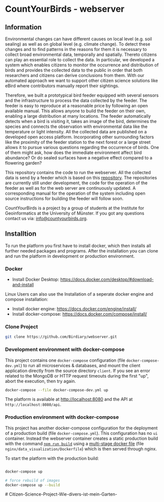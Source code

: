 # CountYourBirds - webserver 

## Information
Environmental changes can have different causes on local level (e.g. soil sealing) as well as on global level (e.g. climate change). To detect these changes and to find patterns in the reasons for them it is necessary to collect broad environmental data, temporally and spatially. Thereto citizens can play an essential role to collect the data. In particular, we developed a system which enables citizens to monitor the occurrence and distribution of birds and provides the collected data to the public in order that both researchers and citizens can derive conclusions from them. With our automated approach we want to support other citizen science solutions like eBird where contributors manually report their sightings.

Therefore, we built a prototypical bird feeder equipped with several sensors and the infrastructure to process the data collected by the feeder.
The feeder is easy to reproduce at a reasonable price by following an open available manual. This allows anyone to build the feeder on their own, enabling a large distribution at many locations. The feeder automatically detects when a bird is visiting it, takes an image of the bird, determines the species and connects the observation with environmental data like the temperature or light intensity. All the collected data are published on a developed open access platform. Incorporating other surrounding factors like the proximity of the feeder station to the next forest or a large street allows it to pursue various questions regarding the occurrence of birds. One of them might ask, how does the immediate environment affect bird abundance? Or do sealed surfaces have a negative effect compared to a flowering garden?

This repository contains the code to run the webserver. 
All the collected data is send by a feeder which is based on this [repository](https://github.com/CountYourBirds/station). 
The repositories are currently still under development, the code for the operation of the feeder as well as for the web server are continuously updated. 
A corresponding manual for the operation of the system including open source instructions for building the feeder will follow soon. 

CountYourBirds is a project by a group of students at the Institute for Geoinformatics at the University of Münster. 
If you got any questions contact us via: [info@countyourbirds.org](mailto:info@countyourbirds.org).

## Installtion
To run the platform you first have to install docker, which then installs all further needed packages and programs. After the installation you can clone and run the platform in development or production environment.

### Docker

 * Install Docker Desktop: https://docs.docker.com/desktop/#download-and-install

Linux Users can also use the Installation of a seperate docker engine and compose installation:
 * Install docker engine: https://docs.docker.com/engine/install/
 * Install docker-compose: https://docs.docker.com/compose/install/

### Clone Project 
```bash
git clone https://github.com/Birdiary/webserver.git
```

### Development environment with docker-compose

This project contains one `docker-compose` configuration (file `docker-compose-dev.yml`) to run all microservices & databases, and mount the client application directly from the source directory `client`.
If you see an error related to the MongoDB or HTTP request timeouts during the first "up", abort the execution, then try again.

```bash
docker-compose --file docker-compose-dev.yml up
```

The platform is available at [http://localhost:8080](http://localhost:8080) and the API at `http://localhost:8080/api`.

### Production environment with docker-compose

This project has another docker-compose configuration for the deployment of a production build (file `docker-compose.yml`).
This configuration has no `ui` container. Instead the webserver container creates a static production build with the command [`npm run build`](https://create-react-app.dev/docs/available-scripts/) using a [multi-stage docker file](https://docs.docker.com/develop/develop-images/multistage-build/) (file `nginx/data_visualization/Dockerfile`) which is then served through nginx.

To start the platform with the production build:

```bash

docker-compose up 

# force rebuild of images
docker-compose up --build
```
#   C i t i z e n - S c i e n c e - P r o j e c t - W i e - d i v e r s - i s t - m e i n - G a r t e n -  
 